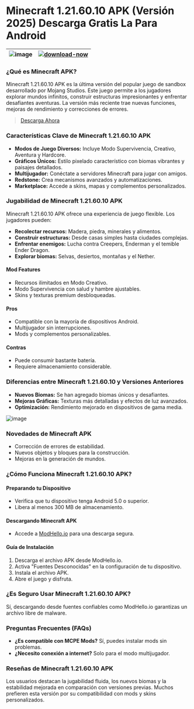 # Minecraft 1.21.60.10 APK (Versión 2025) Descarga Gratis La Para Android

| ![image](https://github.com/user-attachments/assets/19185148-1304-41a0-b249-9f5f7e037376) | [![download-now](https://github.com/user-attachments/assets/22657e67-9d2d-46af-a41a-5d365d2ddc1f)](https://modhello.io/minecraft.html)  |
|:-------------------------------------------------:|-----------------------|

### ¿Qué es Minecraft APK?
Minecraft 1.21.60.10 APK es la última versión del popular juego de sandbox desarrollado por Mojang Studios. Este juego permite a los jugadores explorar mundos infinitos, construir estructuras impresionantes y enfrentar desafiantes aventuras. La versión más reciente trae nuevas funciones, mejoras de rendimiento y correcciones de errores.

> [Descarga Ahora](https://modhello.io/minecraft.html)

### Características Clave de Minecraft 1.21.60.10 APK
- **Modos de Juego Diversos:** Incluye Modo Supervivencia, Creativo, Aventura y Hardcore.
- **Gráficos Únicos:** Estilo pixelado característico con biomas vibrantes y paisajes detallados.
- **Multijugador:** Conéctate a servidores Minecraft para jugar con amigos.
- **Redstone:** Crea mecanismos avanzados y automatizaciones.
- **Marketplace:** Accede a skins, mapas y complementos personalizados.

### Jugabilidad de Minecraft 1.21.60.10 APK
Minecraft 1.21.60.10 APK ofrece una experiencia de juego flexible. Los jugadores pueden:
- **Recolectar recursos:** Madera, piedra, minerales y alimentos.
- **Construir estructuras:** Desde casas simples hasta ciudades complejas.
- **Enfrentar enemigos:** Lucha contra Creepers, Enderman y el temible Ender Dragon.
- **Explorar biomas:** Selvas, desiertos, montañas y el Nether.

#### Mod Features
- Recursos ilimitados en Modo Creativo.
- Modo Supervivencia con salud y hambre ajustables.
- Skins y texturas premium desbloqueadas.

#### Pros
- Compatible con la mayoría de dispositivos Android.
- Multijugador sin interrupciones.
- Mods y complementos personalizables.

#### Contras
- Puede consumir bastante batería.
- Requiere almacenamiento considerable.

### Diferencias entre Minecraft 1.21.60.10 y Versiones Anteriores
- **Nuevos Biomas:** Se han agregado biomas únicos y desafiantes.
- **Mejoras Gráficas:** Texturas más detalladas y efectos de luz avanzados.
- **Optimización:** Rendimiento mejorado en dispositivos de gama media.

![image](https://github.com/user-attachments/assets/45a81e02-4589-4b80-95da-d2cc5b924027)

### Novedades de Minecraft APK
- Corrección de errores de estabilidad.
- Nuevos objetos y bloques para la construcción.
- Mejoras en la generación de mundos.

### ¿Cómo Funciona Minecraft 1.21.60.10 APK?
#### Preparando tu Dispositivo
- Verifica que tu dispositivo tenga Android 5.0 o superior.
- Libera al menos 300 MB de almacenamiento.

#### Descargando Minecraft APK
- Accede a [ModHello.io](https://modhello.io) para una descarga segura.

#### Guía de Instalación
1. Descarga el archivo APK desde ModHello.io.
2. Activa "Fuentes Desconocidas" en la configuración de tu dispositivo.
3. Instala el archivo APK.
4. Abre el juego y disfruta.

### ¿Es Seguro Usar Minecraft 1.21.60.10 APK?
Sí, descargando desde fuentes confiables como ModHello.io garantizas un archivo libre de malware.

### Preguntas Frecuentes (FAQs)
- **¿Es compatible con MCPE Mods?** Sí, puedes instalar mods sin problemas.
- **¿Necesito conexión a internet?** Solo para el modo multijugador.

### Reseñas de Minecraft 1.21.60.10 APK
Los usuarios destacan la jugabilidad fluida, los nuevos biomas y la estabilidad mejorada en comparación con versiones previas. Muchos prefieren esta versión por su compatibilidad con mods y skins personalizados.

